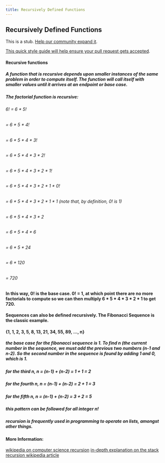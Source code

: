 ```yaml
---
title: Recursively Defined Functions
---
```

## Recursively Defined Functions

This is a stub. <a href='https://github.com/freecodecamp/guides/tree/master/src/pages/mathematics/functions/recursively-defined-functions/index.md' target='_blank' rel='nofollow'>Help our community expand it</a>.

<a href='https://github.com/freecodecamp/guides/blob/master/README.md' target='_blank' rel='nofollow'>This quick style guide will help ensure your pull request gets accepted</a>.

#### Recursive functions
##### A function that is recursive depends upon smaller instances of the same problem in order to compute itself. The function will call itself with smaller values until it arrives at an endpoint or base case.

##### The factorial function is recursive:
###### 6! = 6 * 5!
######    = 6 * 5 * 4!
######    = 6 * 5 * 4 * 3!
######    = 6 * 5 * 4 * 3 * 2!
######    = 6 * 5 * 4 * 3 * 2 * 1!
######    = 6 * 5 * 4 * 3 * 2 * 1 * 0!
######    = 6 * 5 * 4 * 3 * 2 * 1 * 1 (note that, by definition, 0! is 1)
######    = 6 * 5 * 4 * 3 * 2
######    = 6 * 5 * 4 * 6
######    = 6 * 5 * 24
######    = 6 * 120
######    = 720

#### In this way, 0! is the base case. 0! = 1, at which point there are no more factorials to compute so we can then multiply 6 * 5 * 4 * 3 * 2 * 1 to get 720.

#### Sequences can also be defined recursively. The Fibonacci Sequence is the classic example.
#### {1, 1, 2, 3, 5, 8, 13, 21, 34, 55, 89, ..., n}
##### the base case for the fibonacci sequence is 1. To find n (the current number in the sequence, we must add the previous two numbers (n-1 and n-2). So the second number in the sequence is found by adding 1 and 0, which is 1.
##### for the third n, n = (n-1) + (n-2) = 1 + 1 = 2
##### for the fourth n, n = (n-1) + (n-2) = 2 + 1 = 3
##### for the fifth n, n = (n-1) + (n-2) = 3 + 2 = 5
##### this pattern can be followed for all integer n!

##### recursion is frequently used in programming to operate on lists, amongst other things.
#### More Information:
[wikipedia on computer science recursion](https://en.wikipedia.org/wiki/Recursion_(computer_science))
[in-depth explanation on the stack](https://math.stackexchange.com/search?q=recursion)
[recursion wikipedia article](https://en.wikipedia.org/wiki/Recursion)
